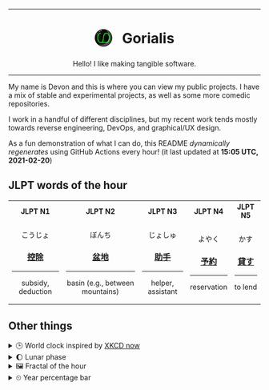 ***

<h1 align="center">
<sub>
    <img src="readme/resources/avatar.png" height="36">
</sub>
&nbsp;
Gorialis
</h1>
<p align="center">
Hello! I like making tangible software.
</p>

***

My name is Devon and this is where you can view my public projects. I have a mix of stable and experimental projects, as well as some more comedic repositories.

I work in a handful of different disciplines, but my recent work tends mostly towards reverse engineering, DevOps, and graphical/UX design.

As a fun demonstration of what I can do, this README *dynamically regenerates* using GitHub Actions every hour! (it last updated at **15:05 UTC, 2021-02-20**)

<h2>JLPT words of the hour</h2>
<table>
    <tr>
        <th>JLPT N1</th>
        <th>JLPT N2</th>
        <th>JLPT N3</th>
        <th>JLPT N4</th>
        <th>JLPT N5</th>
    </tr>
    <tr>
        <td>
            <p align="center">こうじょ</p>
            <h3 align="center"><b><a href="https://jisho.org/search/%E6%8E%A7%E9%99%A4">控除</a></b></h3>
            <hr>
            <p align="center">subsidy,<wbr> deduction</p>
        </td>
        <td>
            <p align="center">ぼんち</p>
            <h3 align="center"><b><a href="https://jisho.org/search/%E7%9B%86%E5%9C%B0">盆地</a></b></h3>
            <hr>
            <p align="center">basin (e.g.,<wbr> between mountains)</p>
        </td>
        <td>
            <p align="center">じょしゅ</p>
            <h3 align="center"><b><a href="https://jisho.org/search/%E5%8A%A9%E6%89%8B">助手</a></b></h3>
            <hr>
            <p align="center">helper,<wbr> assistant</p>
        </td>
        <td>
            <p align="center">よやく</p>
            <h3 align="center"><b><a href="https://jisho.org/search/%E4%BA%88%E7%B4%84">予約</a></b></h3>
            <hr>
            <p align="center">reservation</p>
        </td>
        <td>
            <p align="center">かす</p>
            <h3 align="center"><b><a href="https://jisho.org/search/%E8%B2%B8%E3%81%99">貸す</a></b></h3>
            <hr>
            <p align="center">to lend</p>
        </td>
    </tr>
</table>

<h2>Other things</h2>
<details>
<summary>🕒  World clock inspired by <a href="https://xkcd.com/now">XKCD now</a></summary>

> <img src="generated/now.png" width="512">

</details>
<details>
<summary>🌔 Lunar phase</summary>

The moon is approximately 32.14% through its phase (Waxing Gibbous).

</details>
<details>
<summary>&#x1f5bc; Fractal of the hour</summary>

> <img src="generated/fractal.png" width="512">

</details>
<details>
<summary>&#x23f2; Year percentage bar</summary>
<pre><code>2021 [██▁▁▁▁▁▁▁▁▁▁▁▁▁▁▁▁▁▁] 13.87%</code></pre>
</details>
